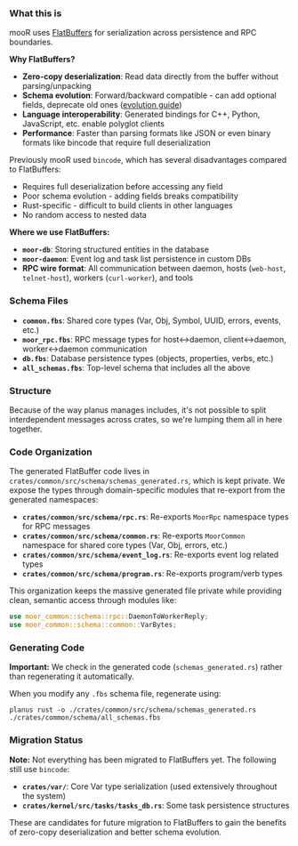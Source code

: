 ### What this is

mooR uses [FlatBuffers](https://flatbuffers.dev/) for serialization across persistence and RPC boundaries.

**Why FlatBuffers?**

- **Zero-copy deserialization**: Read data directly from the buffer without parsing/unpacking
- **Schema evolution**: Forward/backward compatible - can add optional fields, deprecate old
  ones ([evolution guide](https://flatbuffers.dev/evolution/))
- **Language interoperability**: Generated bindings for C++, Python, JavaScript, etc. enable polyglot clients
- **Performance**: Faster than parsing formats like JSON or even binary formats like bincode that require full
  deserialization

Previously mooR used `bincode`, which has several disadvantages compared to FlatBuffers:

- Requires full deserialization before accessing any field
- Poor schema evolution - adding fields breaks compatibility
- Rust-specific - difficult to build clients in other languages
- No random access to nested data

**Where we use FlatBuffers:**

* **`moor-db`**: Storing structured entities in the database
* **`moor-daemon`**: Event log and task list persistence in custom DBs
* **RPC wire format**: All communication between daemon, hosts (`web-host`, `telnet-host`), workers (`curl-worker`), and
  tools

### Schema Files

- **`common.fbs`**: Shared core types (Var, Obj, Symbol, UUID, errors, events, etc.)
- **`moor_rpc.fbs`**: RPC message types for host↔daemon, client↔daemon, worker↔daemon communication
- **`db.fbs`**: Database persistence types (objects, properties, verbs, etc.)
- **`all_schemas.fbs`**: Top-level schema that includes all the above

### Structure

Because of the way planus manages includes, it's not possible to split interdependent messages across crates, so we're
lumping them all in here together.

### Code Organization

The generated FlatBuffer code lives in `crates/common/src/schema/schemas_generated.rs`, which is kept private. We expose
the types through domain-specific modules that re-export from the generated namespaces:

- **`crates/common/src/schema/rpc.rs`**: Re-exports `MoorRpc` namespace types for RPC messages
- **`crates/common/src/schema/common.rs`**: Re-exports `MoorCommon` namespace for shared core types (Var, Obj, errors,
  etc.)
- **`crates/common/src/schema/event_log.rs`**: Re-exports event log related types
- **`crates/common/src/schema/program.rs`**: Re-exports program/verb types

This organization keeps the massive generated file private while providing clean, semantic access through modules like:

```rust
use moor_common::schema::rpc::DaemonToWorkerReply;
use moor_common::schema::common::VarBytes;
```

### Generating Code

**Important:** We check in the generated code (`schemas_generated.rs`) rather than regenerating it automatically.

When you modify any `.fbs` schema file, regenerate using:

```shell
planus rust -o ./crates/common/src/schema/schemas_generated.rs ./crates/common/schema/all_schemas.fbs
```

### Migration Status

**Note:** Not everything has been migrated to FlatBuffers yet. The following still use `bincode`:

- **`crates/var/`**: Core Var type serialization (used extensively throughout the system)
- **`crates/kernel/src/tasks/tasks_db.rs`**: Some task persistence structures

These are candidates for future migration to FlatBuffers to gain the benefits of zero-copy deserialization and better
schema evolution.

